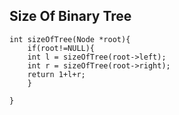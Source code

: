 ## Size Of Binary Tree

```
int sizeOfTree(Node *root){
    if(root!=NULL){
    int l = sizeOfTree(root->left);
    int r = sizeOfTree(root->right);
    return 1+l+r;    
    }
    
}
    
```
